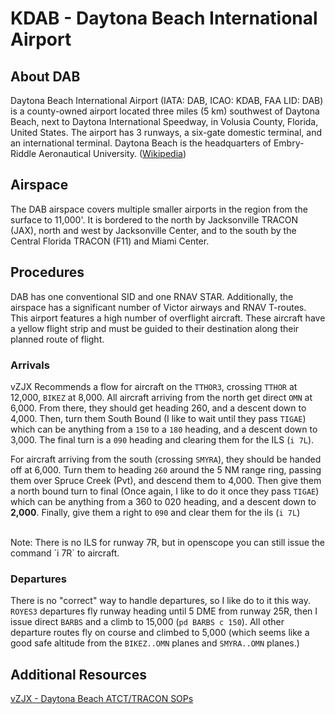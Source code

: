 # KDAB - Daytona Beach International Airport

## About DAB
Daytona Beach International Airport (IATA: DAB, ICAO: KDAB, FAA LID: DAB) is a county-owned airport located three miles (5 km) southwest of Daytona Beach, next to Daytona International Speedway, in Volusia County, Florida, United States. The airport has 3 runways, a six-gate domestic terminal, and an international terminal. Daytona Beach is the headquarters of Embry-Riddle Aeronautical University. ([Wikipedia](https://en.wikipedia.org/wiki/Daytona_Beach_International_Airport))

## Airspace
The DAB airspace covers multiple smaller airports in the region from the surface to 11,000'. It is bordered to the north by Jacksonville TRACON (JAX), north and west by Jacksonville Center, and to the south by the Central Florida TRACON (F11) and Miami Center.

## Procedures
DAB has one conventional SID and one RNAV STAR. Additionally, the airspace has a significant number of Victor airways and RNAV T-routes. This airport features a high number of overflight aircraft. These aircraft have a yellow flight strip and must be guided to their destination along their planned route of flight.

### Arrivals

vZJX Recommends a flow for aircraft on the `TTHOR3`, crossing `TTHOR` at 12,000, `BIKEZ` at 8,000. All aircraft arriving from the north get direct `OMN` at 6,000. From there, they should get heading 260, and a descent down to 4,000. Then, turn them South Bound (I like to wait until they pass `TIGAE`) which can be anything from a `150` to a `180` heading, and a descent down to 3,000. The final turn is a `090` heading and clearing them for the ILS (`i 7L`). 

For aircraft arriving from the south (crossing `SMYRA`), they should be handed off at 6,000. Turn them to heading `260` around the 5 NM range ring, passing them over Spruce Creek (Pvt), and descend them to 4,000. Then give them a north bound turn to final (Once again, I like to do it once they pass `TIGAE`) which can be anything from a 360 to 020 heading, and a descent down to **2,000**. Finally, give them a right to `090` and clear them for the ils (`i 7L`)

<br>
Note:
There is no ILS for runway 7R, but in openscope you can still issue the command `i 7R` to aircraft. 

<br>

### Departures
There is no "correct" way to handle departures, so I like do to it this way. `ROYES3` departures fly runway heading until 5 DME from runway 25R, then I issue direct `BARBS` and a climb to 15,000 (`pd BARBS c 150`). All other departure routes fly on course and climbed to 5,000 (which seems like a good safe altitude from the `BIKEZ..OMN` planes and ``SMYRA..OMN`` planes.)



## Additional Resources
<a href="https://zjxartcc.org/media/doc/ZJX-5.D_Jacksonville_ARTCC_DAB_ATCT_TRACON_SOP.pdf" target="_blank">vZJX - Daytona Beach ATCT/TRACON SOPs</a>